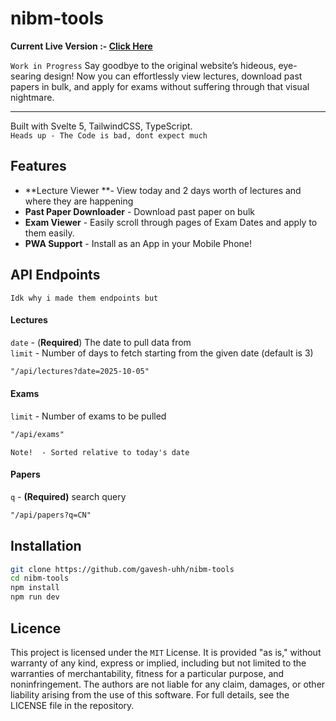 # nibm-tools
**Current Live Version :- [Click Here](http://nibm.gavesh.live)**

`Work in Progress` Say goodbye to the original website’s hideous, eye-searing design! Now you can effortlessly view lectures, download past papers in bulk, and apply for exams without suffering through that visual nightmare.

------------
Built with Svelte 5, TailwindCSS, TypeScript. <br>
`Heads up - The Code is bad, dont expect much`

## Features
- **Lecture Viewer **- View today and 2 days worth of lectures and where they are happening
- **Past Paper Downloader** - Download past paper on bulk
- **Exam Viewer** - Easily scroll through pages of Exam Dates and apply to them easily.
- **PWA Support** - Install as an App in your Mobile Phone!

## API Endpoints
`Idk why i made them endpoints but`

#### Lectures
`date` - (**Required**) The date to pull data from <br>
`limit` - Number of days to fetch starting from the given date (default is 3)
```markdown
"/api/lectures?date=2025-10-05"
```
#### Exams
`limit` - Number of exams to be pulled
```markdown
"/api/exams"
```
`Note!  - Sorted relative to today's date`
#### Papers

`q` - **(Required)** search query
```markdown
"/api/papers?q=CN"
```

## Installation 
```bash
git clone https://github.com/gavesh-uhh/nibm-tools
cd nibm-tools
npm install
npm run dev
```

## Licence
This project is licensed under the `MIT` License. It is provided "as is," without warranty of any kind, express or implied, including but not limited to the warranties of merchantability, fitness for a particular purpose, and noninfringement. The authors are not liable for any claim, damages, or other liability arising from the use of this software. For full details, see the LICENSE file in the repository.
